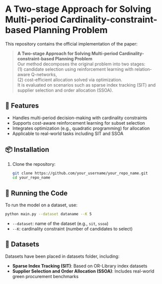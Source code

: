 # A Two-stage Approach for Solving Multi-period Cardinality-constraint-based Planning Problem

This repository contains the official implementation of the paper:

> **A Two-stage Approach for Solving Multi-period Cardinality-constraint-based Planning Problem**  
> Our method decomposes the original problem into two stages:  
> (1) candidate selection using reinforcement learning with relation-aware Q-networks,  
> (2) cost-efficient allocation solved via optimization.  
> It is evaluated on scenarios such as sparse index tracking (SIT) and supplier selection and order allocation (SSOA).

## 🚀 Features

- Handles multi-period decision-making with cardinality constraints
- Supports cost-aware reinforcement learning for subset selection
- Integrates optimization (e.g., quadratic programming) for allocation
- Applicable to real-world tasks including SIT and SSOA

## 📦 Installation

1. Clone the repository:
   ```bash
   git clone https://github.com/your_username/your_repo_name.git
   cd your_repo_name


## 🧪 Running the Code

To run the model on a dataset, use:

```bash
python main.py --dataset dataname --K 5
```

* `--dataset`: name of the dataset (e.g., `sit`, `ssoa`)
* `--K`: cardinality constraint (number of candidates to select)

## 📁 Datasets

Datasets have been placed in datasets folder, including:

* **Sparse Index Tracking (SIT)**: Based on OR-Library index datasets
* **Supplier Selection and Order Allocation (SSOA)**: Includes real-world green procurement benchmarks

